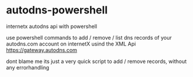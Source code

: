 # autodns-powershell
internetx autodns api with powershell

use powershell commands to add / remove / list dns records of your autodns.com account on internetX usind the XML Api https://gateway.autodns.com

dont blame me its just a very quick script to add / remove records, without any errorhandling
